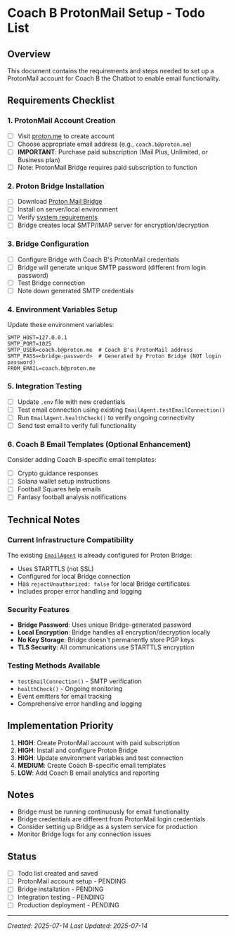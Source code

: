 # Coach B ProtonMail Setup - Todo List

## Overview

This document contains the requirements and steps needed to set up a ProtonMail account for Coach B the Chatbot to enable email functionality.

## Requirements Checklist

### 1. ProtonMail Account Creation

- [ ] Visit [proton.me](https://proton.me) to create account
- [ ] Choose appropriate email address (e.g., `coach.b@proton.me`)
- [ ] **IMPORTANT**: Purchase paid subscription (Mail Plus, Unlimited, or Business plan)
- [ ] Note: ProtonMail Bridge requires paid subscription to function

### 2. Proton Bridge Installation

- [ ] Download [Proton Mail Bridge](https://proton.me/mail/download#bridge)
- [ ] Install on server/local environment
- [ ] Verify [system requirements](https://proton.me/support/operating-systems-supported-bridge)
- [ ] Bridge creates local SMTP/IMAP server for encryption/decryption

### 3. Bridge Configuration

- [ ] Configure Bridge with Coach B's ProtonMail credentials
- [ ] Bridge will generate unique SMTP password (different from login password)
- [ ] Test Bridge connection
- [ ] Note down generated SMTP credentials

### 4. Environment Variables Setup

Update these environment variables:

```env
SMTP_HOST=127.0.0.1
SMTP_PORT=1025
SMTP_USER=coach.b@proton.me  # Coach B's ProtonMail address
SMTP_PASS=<bridge-password>  # Generated by Proton Bridge (NOT login password)
FROM_EMAIL=coach.b@proton.me
```

### 5. Integration Testing

- [ ] Update `.env` file with new credentials
- [ ] Test email connection using existing `EmailAgent.testEmailConnection()`
- [ ] Run `EmailAgent.healthCheck()` to verify ongoing connectivity
- [ ] Send test email to verify full functionality

### 6. Coach B Email Templates (Optional Enhancement)

Consider adding Coach B-specific email templates:

- [ ] Crypto guidance responses
- [ ] Solana wallet setup instructions
- [ ] Football Squares help emails
- [ ] Fantasy football analysis notifications

## Technical Notes

### Current Infrastructure Compatibility

The existing [`EmailAgent`](../agents/EmailAgent/index.ts) is already configured for Proton Bridge:

- Uses STARTTLS (not SSL)
- Configured for local Bridge connection
- Has `rejectUnauthorized: false` for local Bridge certificates
- Includes proper error handling and logging

### Security Features

- **Bridge Password**: Uses unique Bridge-generated password
- **Local Encryption**: Bridge handles all encryption/decryption locally
- **No Key Storage**: Bridge doesn't permanently store PGP keys
- **TLS Security**: All communications use STARTTLS encryption

### Testing Methods Available

- `testEmailConnection()` - SMTP verification
- `healthCheck()` - Ongoing monitoring
- Event emitters for email tracking
- Comprehensive error handling and logging

## Implementation Priority

1. **HIGH**: Create ProtonMail account with paid subscription
2. **HIGH**: Install and configure Proton Bridge
3. **HIGH**: Update environment variables and test connection
4. **MEDIUM**: Create Coach B-specific email templates
5. **LOW**: Add Coach B email analytics and reporting

## Notes

- Bridge must be running continuously for email functionality
- Bridge credentials are different from ProtonMail login credentials
- Consider setting up Bridge as a system service for production
- Monitor Bridge logs for any connection issues

## Status

- [ ] Todo list created and saved
- [ ] ProtonMail account setup - PENDING
- [ ] Bridge installation - PENDING
- [ ] Integration testing - PENDING
- [ ] Production deployment - PENDING

---

_Created: 2025-07-14_
_Last Updated: 2025-07-14_
